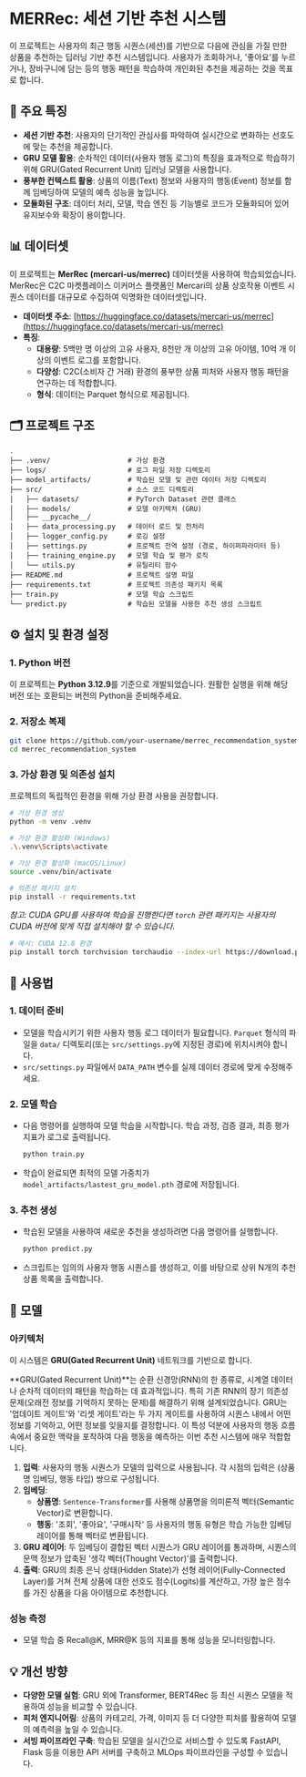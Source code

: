 # MERRec: 세션 기반 추천 시스템

이 프로젝트는 사용자의 최근 행동 시퀀스(세션)를 기반으로 다음에 관심을 가질 만한 상품을 추천하는 딥러닝 기반 추천 시스템입니다. 사용자가 조회하거나, '좋아요'를 누르거나, 장바구니에 담는 등의 행동 패턴을 학습하여 개인화된 추천을 제공하는 것을 목표로 합니다.

## 🌟 주요 특징

- **세션 기반 추천**: 사용자의 단기적인 관심사를 파악하여 실시간으로 변화하는 선호도에 맞는 추천을 제공합니다.
- **GRU 모델 활용**: 순차적인 데이터(사용자 행동 로그)의 특징을 효과적으로 학습하기 위해 GRU(Gated Recurrent Unit) 딥러닝 모델을 사용합니다.
- **풍부한 컨텍스트 활용**: 상품의 이름(Text) 정보와 사용자의 행동(Event) 정보를 함께 임베딩하여 모델의 예측 성능을 높입니다.
- **모듈화된 구조**: 데이터 처리, 모델, 학습 엔진 등 기능별로 코드가 모듈화되어 있어 유지보수와 확장이 용이합니다.

## 📊 데이터셋

이 프로젝트는 **MerRec (mercari-us/merrec)** 데이터셋을 사용하여 학습되었습니다. MerRec은 C2C 마켓플레이스 이커머스 플랫폼인 Mercari의 상품 상호작용 이벤트 시퀀스 데이터를 대규모로 수집하여 익명화한 데이터셋입니다.

-   **데이터셋 주소**: [https://huggingface.co/datasets/mercari-us/merrec](https://huggingface.co/datasets/mercari-us/merrec)
-   **특징**:
    -   **대용량**: 5백만 명 이상의 고유 사용자, 8천만 개 이상의 고유 아이템, 10억 개 이상의 이벤트 로그를 포함합니다.
    -   **다양성**: C2C(소비자 간 거래) 환경의 풍부한 상품 피처와 사용자 행동 패턴을 연구하는 데 적합합니다.
    -   **형식**: 데이터는 Parquet 형식으로 제공됩니다.

## 🗂️ 프로젝트 구조

```
.
├── .venv/                   # 가상 환경
├── logs/                    # 로그 파일 저장 디렉토리
├── model_artifacts/         # 학습된 모델 및 관련 데이터 저장 디렉토리
├── src/                     # 소스 코드 디렉토리
│   ├── datasets/            # PyTorch Dataset 관련 클래스
│   ├── models/              # 모델 아키텍처 (GRU)
│   ├── __pycache__/
│   ├── data_processing.py   # 데이터 로드 및 전처리
│   ├── logger_config.py     # 로깅 설정
│   ├── settings.py          # 프로젝트 전역 설정 (경로, 하이퍼파라미터 등)
│   ├── training_engine.py   # 모델 학습 및 평가 로직
│   └── utils.py             # 유틸리티 함수
├── README.md                # 프로젝트 설명 파일
├── requirements.txt         # 프로젝트 의존성 패키지 목록
├── train.py                 # 모델 학습 스크립트
└── predict.py               # 학습된 모델을 사용한 추천 생성 스크립트
```

## ⚙️ 설치 및 환경 설정

### 1. Python 버전

이 프로젝트는 **Python 3.12.9**를 기준으로 개발되었습니다. 원활한 실행을 위해 해당 버전 또는 호환되는 버전의 Python을 준비해주세요.

### 2. 저장소 복제

```bash
git clone https://github.com/your-username/merrec_recommendation_system.git
cd merrec_recommendation_system
```

### 3. 가상 환경 및 의존성 설치

프로젝트의 독립적인 환경을 위해 가상 환경 사용을 권장합니다.

```bash
# 가상 환경 생성
python -m venv .venv

# 가상 환경 활성화 (Windows)
.\.venv\Scripts\activate

# 가상 환경 활성화 (macOS/Linux)
source .venv/bin/activate

# 의존성 패키지 설치
pip install -r requirements.txt
```
*참고: CUDA GPU를 사용하여 학습을 진행한다면 `torch` 관련 패키지는 사용자의 CUDA 버전에 맞게 직접 설치해야 할 수 있습니다.*
```bash
# 예시: CUDA 12.8 환경
pip install torch torchvision torchaudio --index-url https://download.pytorch.org/whl/cu128
```

## 🚀 사용법

### 1. 데이터 준비

-   모델을 학습시키기 위한 사용자 행동 로그 데이터가 필요합니다. `Parquet` 형식의 파일을 `data/` 디렉토리(또는 `src/settings.py`에 지정된 경로)에 위치시켜야 합니다.
-   `src/settings.py` 파일에서 `DATA_PATH` 변수를 실제 데이터 경로에 맞게 수정해주세요.

### 2. 모델 학습

-   다음 명령어를 실행하여 모델 학습을 시작합니다. 학습 과정, 검증 결과, 최종 평가 지표가 로그로 출력됩니다.
    ```bash
    python train.py
    ```
-   학습이 완료되면 최적의 모델 가중치가 `model_artifacts/lastest_gru_model.pth` 경로에 저장됩니다.

### 3. 추천 생성

-   학습된 모델을 사용하여 새로운 추천을 생성하려면 다음 명령어를 실행합니다.
    ```bash
    python predict.py
    ```
-   스크립트는 임의의 사용자 행동 시퀀스를 생성하고, 이를 바탕으로 상위 N개의 추천 상품 목록을 출력합니다.

## 🤖 모델

### 아키텍처
이 시스템은 **GRU(Gated Recurrent Unit)** 네트워크를 기반으로 합니다.

**GRU(Gated Recurrent Unit)**는 순환 신경망(RNN)의 한 종류로, 시계열 데이터나 순차적 데이터의 패턴을 학습하는 데 효과적입니다. 특히 기존 RNN의 장기 의존성 문제(오래전 정보를 기억하지 못하는 문제)를 해결하기 위해 설계되었습니다. GRU는 '업데이트 게이트'와 '리셋 게이트'라는 두 가지 게이트를 사용하여 시퀀스 내에서 어떤 정보를 기억하고, 어떤 정보를 잊을지를 결정합니다. 이 특성 덕분에 사용자의 행동 흐름 속에서 중요한 맥락을 포착하여 다음 행동을 예측하는 이번 추천 시스템에 매우 적합합니다.

1.  **입력**: 사용자의 행동 시퀀스가 모델의 입력으로 사용됩니다. 각 시점의 입력은 (상품명 임베딩, 행동 타입) 쌍으로 구성됩니다.
2.  **임베딩**:
    -   **상품명**: `Sentence-Transformer`를 사용해 상품명을 의미론적 벡터(Semantic Vector)로 변환합니다.
    -   **행동**: '조회', '좋아요', '구매시작' 등 사용자의 행동 유형은 학습 가능한 임베딩 레이어를 통해 벡터로 변환됩니다.
3.  **GRU 레이어**: 두 임베딩이 결합된 벡터 시퀀스가 GRU 레이어를 통과하며, 시퀀스의 문맥 정보가 압축된 '생각 벡터(Thought Vector)'를 출력합니다.
4.  **출력**: GRU의 최종 은닉 상태(Hidden State)가 선형 레이어(Fully-Connected Layer)를 거쳐 전체 상품에 대한 선호도 점수(Logits)를 계산하고, 가장 높은 점수를 가진 상품을 다음 아이템으로 추천합니다.

### 성능 측정
-   모델 학습 중 Recall@K, MRR@K 등의 지표를 통해 성능을 모니터링합니다.

## 💡 개선 방향

-   **다양한 모델 실험**: GRU 외에 Transformer, BERT4Rec 등 최신 시퀀스 모델을 적용하여 성능을 비교할 수 있습니다.
-   **피처 엔지니어링**: 상품의 카테고리, 가격, 이미지 등 더 다양한 피처를 활용하여 모델의 예측력을 높일 수 있습니다.
-   **서빙 파이프라인 구축**: 학습된 모델을 실시간으로 서비스할 수 있도록 FastAPI, Flask 등을 이용한 API 서버를 구축하고 MLOps 파이프라인을 구성할 수 있습니다.

